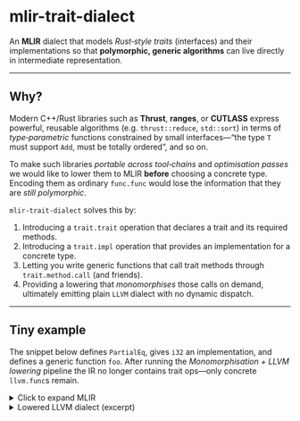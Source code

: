 # mlir-trait-dialect

An **MLIR** dialect that models *Rust‑style traits* (interfaces) and their implementations so that **polymorphic, generic algorithms** can live directly in intermediate representation.

---
## Why?
Modern C++/Rust libraries such as **Thrust**, **ranges**, or **CUTLASS** express powerful, reusable algorithms (e.g. `thrust::reduce`, `std::sort`) in terms of *type‑parametric* functions constrained by small interfaces—“the type `T` must support `Add`, must be totally ordered”, and so on.

To make such libraries *portable across tool‑chains* and *optimisation passes* we would like to lower them to MLIR **before** choosing a concrete type.  Encoding them as ordinary `func.func` would lose the information that they are *still polymorphic*.

`mlir-trait-dialect` solves this by:
1. Introducing a `trait.trait` operation that declares a trait and its required methods.
2. Introducing a `trait.impl` operation that provides an implementation for a concrete type.
3. Letting you write generic functions that call trait methods through `trait.method.call` (and friends).
4. Providing a lowering that *monomorphises* those calls on demand, ultimately emitting plain `LLVM` dialect with no dynamic dispatch.

---
## Tiny example
The snippet below defines `PartialEq`, gives `i32` an implementation, and defines a generic function `foo`.  After running the *Monomorphisation + LLVM lowering* pipeline the IR no longer contains trait ops—only concrete `llvm.func`s remain.

<details>
<summary>Click to expand MLIR</summary>

```mlir
// ----- Generic IR using trait dialect -----
module {
  // 1. Declare a trait
  trait.trait @PartialEq {
    // a required method
    func.func private @eq(!trait.self, !trait.self) -> i1

    // an optional method
    func.func @neq(%self: !trait.self, %other: !trait.self) -> i1 {
      %equal = trait.method.call @PartialEq<!trait.self>::@eq(%self, %other) : (!trait.self, !trait.self) -> i1
      %true = arith.constant 1 : i1
      %result = arith.xori %equal, %true : i1
      return %result : i1
    }
  }

  // 2. Implementation for i32
  trait.impl @PartialEq<i32> {
    func.func @eq(%self: i32, %other: i32) -> i1 {
      %result = arith.cmpi eq, %self, %other : i32
      return %result : i1
    }
  }

  // 3. Generic functions: rely on the trait, not a concrete type
  !T = !trait.poly<0,[@PartialEq]>
  func.func @foo(%a : !T, %b : !T) -> i1 {
    %0 = trait.method.call @PartialEq<!T>::@eq(%a, %b) : (!T, !T) -> i1
    return %0 : i1
  }

  // 4. Concrete functions: call a trait-bounded polymorphic function with a concrete type
  func.func @baz(%a : i32, %b : i32) -> i1 {
    %result = trait.func.call @foo(%a, %b) : (i32,i32) -> i1
    return %result : i1
  }
}
```
</details>

<details>
<summary>Lowered LLVM dialect (excerpt)</summary>

```mlir
module {
  llvm.func @__trait_PartialEq_impl_i32_eq(%arg0: i32, %arg1: i32) -> i1 {
    %0 = llvm.icmp "eq" %arg0, %arg1 : i32
    llvm.return %0 : i1
  }
  llvm.func @__trait_PartialEq_impl_i32_neq(%arg0: i32, %arg1: i32) -> i1 {
    %0 = llvm.call @__trait_PartialEq_impl_i32_eq(%arg0, %arg1) : (i32, i32) -> i1
    %1 = llvm.mlir.constant(true) : i1
    %2 = llvm.xor %0, %1 : i1
    llvm.return %2 : i1
  }
  llvm.func @foo_i32(%arg0: i32, %arg1: i32) -> i1 {
    %0 = llvm.call @__trait_PartialEq_impl_i32_eq(%arg0, %arg1) : (i32, i32) -> i1
    llvm.return %0 : i1
  }
  llvm.func @baz(%arg0: i32, %arg1: i32) -> i1 {
    %0 = llvm.call @foo_i32(%arg0, %arg1) : (i32, i32) -> i1
    llvm.return %0 : i1
  }
}
```
</details>
